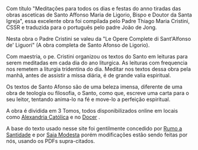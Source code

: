 Com título \"Meditações para todos os dias e festas do anno tiradas das obras asceticas de Santo Affonso Maria de Ligorio, Bispo e Doutor da Santa Igreja\", essa excelente obra foi compilada pelo Padre Thiago Maria Cristini, CSSR e traduzida para o português pelo padre João de Jong.

Nesta obra o Padre Cristini se valeu da \"Le Opere Complete di Sant'Alfonso de' Liguori\" (A obra completa de Santo Afonso de Ligorio).

Com maestria, o pe. Cristini organizou os textos do Santo em leituras para serem meditadas em cada dia do ano liturgica. As leituras com frequencia nos remetem a liturgia tridentina do dia. Meditar nos textos dessa obra pela manhã, antes de assistir a missa diária, é de grande valia espiritual.

Os textos de Santo Afonso são de uma beleza imensa, diferente de uma obra de teologia ou filosofia, o Santo, como que, escreve uma carta para o seu leitor, tentando anima-lo na fé e move-lo a perfeição espiritual.

A obra é dividida em 3 Tomos, todos disponibilizados online em locais como [Alexandria Católica](https://alexandriacatolica.blogspot.com/2011/03/fonte-meditacoes-para-todos-os-dias-e.html) e no [Docer](https://docer.pl/doc/xe80e15) .

A base do texto usado nesse site foi gentilmente concedido por [Rumo a Santidade](https://rumoasantidade.com.br/meditacoes-santo-afonso/) e por [Saia Modesta](rumoasantidade.com.br/meditacoes-santo-afonso/) porém modificações estão sendo feitas por nós, usando os PDFs supra-citados. 